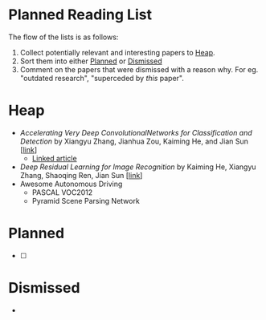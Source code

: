 # Planned Reading List

The flow of the lists is as follows:

1. Collect potentially relevant and interesting papers to [Heap](#Heap).
2. Sort them into either [Planned](#Planned) or [Dismissed](#Dismissed)
3. Comment on the papers that were dismissed with a reason why. For eg. "outdated research", "superceded by _this_ paper".

# Heap

- _Accelerating Very Deep ConvolutionalNetworks for Classification and Detection_ by Xiangyu Zhang, Jianhua Zou, Kaiming He, and Jian Sun [[link](https://arxiv.org/pdf/1505.06798.pdf)]
    - [Linked article](https://neurohive.io/en/popular-networks/vgg16/)
- _Deep Residual Learning for Image Recognition_ by Kaiming He, Xiangyu Zhang, Shaoqing Ren, Jian Sun [[link](https://arxiv.org/pdf/1512.03385.pdf)]
- Awesome Autonomous Driving
    - PASCAL VOC2012
    - Pyramid Scene Parsing Network

# Planned

- [ ]

# Dismissed

- 